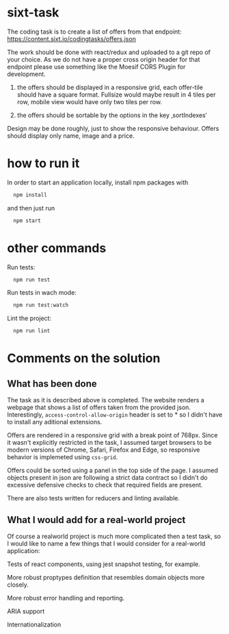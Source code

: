 # sixt-task
The coding task is to create a list of offers from that endpoint:
https://content.sixt.io/codingtasks/offers.json
 
The work should be done with react/redux and uploaded to a git repo of your choice. As we do not have a proper cross origin header for that endpoint please use something like the Moesif CORS Plugin for development.
 
1. the offers should be displayed in a responsive grid, each offer-tile should have a square format. Fullsize would maybe result in 4 tiles per row, mobile view would have only two tiles per row.
 
2. the offers should be sortable by the options in the key ‚sortIndexes‘
 
Design may be done roughly, just to show the responsive behaviour. Offers should display only name, image and a price.

# how to run it
In order to start an application locally, install npm packages with 
```bash
  npm install
```
and then just run
```bash
  npm start
```
# other commands
Run tests:
```bash
  npm run test
```
Run tests in wach mode:
```bash
  npm run test:watch
```
Lint the project:
```bash
  npm run lint
```

# Comments on the solution
## What has been done

The task as it is described above is completed. The website renders a webpage that shows a list of offers taken from the provided json. Interestingly, `access-control-allow-origin` header is set to * so I didn't have to install any aditional extensions.

Offers are rendered in a responsive grid with a break point of 768px. Since it wasn't explicitly restricted in the task, I assumed target browsers to be modern versions of Chrome, Safari, Firefox and Edge, so responsive behavior is implemeted using `css-grid`.

Offers could be sorted using a panel in the top side of the page. I assumed objects present in json are following a strict data contract so I didn't do excessive defensive checks to check that required fields are present.

There are also tests written for reducers and linting available.

## What I would add for a real-world project
Of course a realworld project is much more complicated then a test task, so I would like to name a few things that I would consider for a real-world application:

Tests of react components, using jest snapshot testing, for example.

More robust proptypes definition that resembles domain objects more closely.

More robust error handling and reporting.

ARIA support

Internationalization
